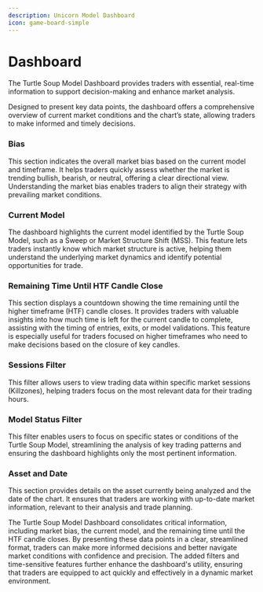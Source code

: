 ```yaml
---
description: Unicorn Model Dashboard
icon: game-board-simple
---
```


# Dashboard

The Turtle Soup Model Dashboard provides traders with essential, real-time information to support decision-making and enhance market analysis.&#x20;

Designed to present key data points, the dashboard offers a comprehensive overview of current market conditions and the chart’s state, allowing traders to make informed and timely decisions.

### **Bias**

This section indicates the overall market bias based on the current model and timeframe. It helps traders quickly assess whether the market is trending bullish, bearish, or neutral, offering a clear directional view. Understanding the market bias enables traders to align their strategy with prevailing market conditions.

### **Current Model**

The dashboard highlights the current model identified by the Turtle Soup Model, such as a Sweep or Market Structure Shift (MSS). This feature lets traders instantly know which market structure is active, helping them understand the underlying market dynamics and identify potential opportunities for trade.

### **Remaining Time Until HTF Candle Close**

This section displays a countdown showing the time remaining until the higher timeframe (HTF) candle closes. It provides traders with valuable insights into how much time is left for the current candle to complete, assisting with the timing of entries, exits, or model validations. This feature is especially useful for traders focused on higher timeframes who need to make decisions based on the closure of key candles.

### **Sessions Filter**

This filter allows users to view trading data within specific market sessions (Killzones), helping traders focus on the most relevant data for their trading hours.

### **Model Status Filter**

This filter enables users to focus on specific states or conditions of the Turtle Soup Model, streamlining the analysis of key trading patterns and ensuring the dashboard highlights only the most pertinent information.

### **Asset and Date**

This section provides details on the asset currently being analyzed and the date of the chart. It ensures that traders are working with up-to-date market information, relevant to their analysis and trade planning.

The Turtle Soup Model Dashboard consolidates critical information, including market bias, the current model, and the remaining time until the HTF candle closes. By presenting these data points in a clear, streamlined format, traders can make more informed decisions and better navigate market conditions with confidence and precision. The added filters and time-sensitive features further enhance the dashboard's utility, ensuring that traders are equipped to act quickly and effectively in a dynamic market environment.
